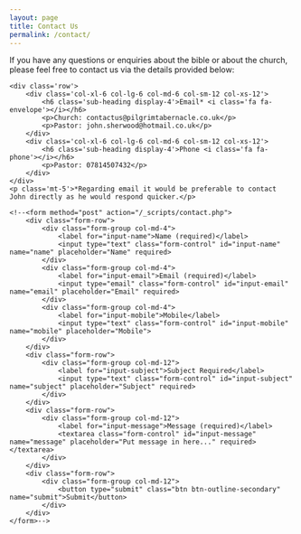 ```yaml
---
layout: page
title: Contact Us
permalink: /contact/
---
```


<div class="container">
    <p>If you have any questions or enquiries about the bible or about the church, please feel free to contact us via the details provided below:</p>

    <div class='row'>
        <div class='col-xl-6 col-lg-6 col-md-6 col-sm-12 col-xs-12'>
            <h6 class='sub-heading display-4'>Email* <i class='fa fa-envelope'></i></h6>
            <p>Church: contactus@pilgrimtabernacle.co.uk</p>
            <p>Pastor: john.sherwood@hotmail.co.uk</p>
        </div>
        <div class='col-xl-6 col-lg-6 col-md-6 col-sm-12 col-xs-12'>
            <h6 class='sub-heading display-4'>Phone <i class='fa fa-phone'></i></h6>
            <p>Pastor: 07814507432</p>
        </div>
    </div>
    <p class='mt-5'>*Regarding email it would be preferable to contact John directly as he would respond quicker.</p>

    <!--<form method="post" action="/_scripts/contact.php">
        <div class="form-row">
            <div class="form-group col-md-4">
                <label for="input-name">Name (required)</label>
                <input type="text" class="form-control" id="input-name" name="name" placeholder="Name" required>
            </div>
            <div class="form-group col-md-4">
                <label for="input-email">Email (required)</label>
                <input type="email" class="form-control" id="input-email" name="email" placeholder="Email" required>
            </div>
            <div class="form-group col-md-4">
                <label for="input-mobile">Mobile</label>
                <input type="text" class="form-control" id="input-mobile" name="mobile" placeholder="Mobile">
            </div>
        </div>
        <div class="form-row">
            <div class="form-group col-md-12">
                <label for="input-subject">Subject Required</label>
                <input type="text" class="form-control" id="input-subject" name="subject" placeholder="Subject" required>
            </div>
        </div>
        <div class="form-row">
            <div class="form-group col-md-12">
                <label for="input-message">Message (required)</label>
                <textarea class="form-control" id="input-message" name="message" placeholder="Put message in here..." required></textarea>
            </div>
        </div>
        <div class="form-row">
            <div class="form-group col-md-12">
                <button type="submit" class="btn btn-outline-secondary" name="submit">Submit</button>
            </div>
        </div>
    </form>-->
</div>